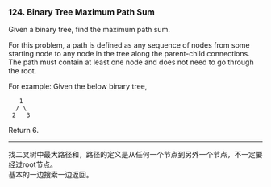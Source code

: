 ### 124. Binary Tree Maximum Path Sum

Given a binary tree, find the maximum path sum.

For this problem, a path is defined as any sequence of nodes from some starting node to any node in the tree along the parent-child connections. The path must contain at least one node and does not need to go through the root.

For example:
Given the below binary tree,

       1
      / \
     2   3
Return 6.

* * * 

找二叉树中最大路径和，路径的定义是从任何一个节点到另外一个节点，不一定要经过root节点。   
基本的一边搜索一边返回。   

